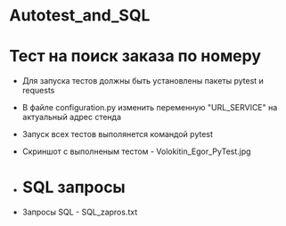 # Autotest_and_SQL

# Тест на поиск заказа по номеру 
- Для запуска тестов должны быть установлены пакеты pytest и requests
- В файле configuration.py изменить переменную "URL_SERVICE" на актуальный адрес стенда
- Запуск всех тестов выполянется командой pytest
- Скриншот с выполненым тестом - Volokitin_Egor_PyTest.jpg

- # SQL запросы
- Запросы SQL - SQL_zapros.txt
